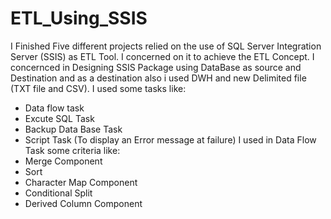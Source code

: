 # ETL_Using_SSIS
I Finished Five different projects relied on the use of SQL Server Integration Server (SSIS) as ETL Tool.
I concerned on it to achieve the ETL Concept.
I concernced in Designing SSIS Package using DataBase as source and Destination 
and as a destination also i used DWH and new Delimited file (TXT file and CSV).
I used some tasks like:
- Data flow task
- Excute SQL Task
- Backup Data Base  Task
- Script Task (To display an Error message at failure)
I used in Data Flow Task some criteria like:
- Merge Component
- Sort
- Character Map Component
- Conditional Split
- Derived Column Component

